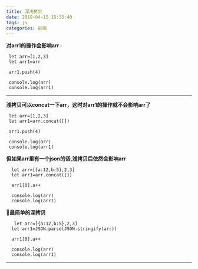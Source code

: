 ```yaml
---
title: 深浅拷贝
date: 2019-04-15 15:35:40
tags: js
categories: 前端
---
```


**对arr1的操作会影响arr :**
```
 let arr=[1,2,3]
 let arr1=arr

 arr1.push(4)

 console.log(arr)
 console.log(arr1)
```
---

**浅拷贝可以concat一下arr，这时对arr1的操作就不会影响arr了**
```
 let arr=[1,2,3]
 let arr1=arr.concat([])

 arr1.push(4)

 console.log(arr)
 console.log(arr1)
```

**但如果arr里有一个json的话,浅拷贝后依然会影响arr**
```
  let arr=[{a:12,b:5},2,3]
  let arr1=arr.concat([])

  arr1[0].a++

  console.log(arr)
  console.log(arr1)
```

**最简单的深拷贝**
```
   let arr=[{a:12,b:5},2,3]
  let arr1=JSON.parse(JSON.stringify(arr))

  arr1[0].a++

  console.log(arr)
  console.log(arr1)
```
---
